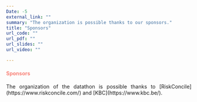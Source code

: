 ```yaml
---
Date: -5
external_link: ""
summary: "The organization is possible thanks to our sponsors."
title: "Sponsors"
url_code: ""
url_pdf: ""
url_slides: ""
url_video: ""

---
```


<h4 style="color: #F88379">Sponsors </h4>
<p style='text-align: justify;'>
The organization of the datathon is possible thanks to [RiskConcile](https://www.riskconcile.com/) and [KBC](https://www.kbc.be/). </p>